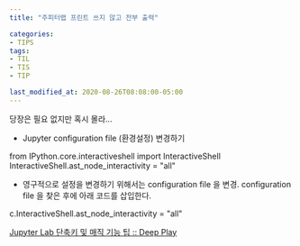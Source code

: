 ```yaml
---
title: "주피터랩 프린트 쓰지 않고 전부 출력"

categories:
- TIPS
tags:
- TIL
- TIS
- TIP

last_modified_at: 2020-08-26T08:08:00-05:00
---
```


당장은 필요 없지만 혹시 몰라...

* Jupyter configuration file (환경설정) 변경하기

from IPython.core.interactiveshell import InteractiveShell
InteractiveShell.ast_node_interactivity = "all"


* 영구적으로 설정을 변경하기 위해서는 configuration file 을 변경. configuration file 을 찾은 후에 아래 코드를 삽입한다.

c.InteractiveShell.ast_node_interactivity = "all"


[Jupyter Lab 단축키 및 매직 기능 팁 :: Deep Play](https://3months.tistory.com/392)
